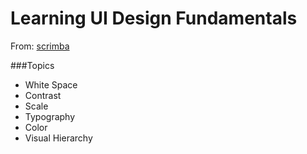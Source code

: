 # Learning UI Design Fundamentals 
From: [scrimba](https://scrimba.com/g/gdesign)

###Topics
* White Space
* Contrast
* Scale
* Typography
* Color
* Visual Hierarchy
